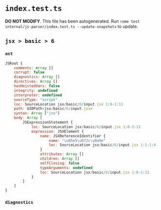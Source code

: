 # `index.test.ts`

**DO NOT MODIFY**. This file has been autogenerated. Run `rome test internal/js-parser/index.test.ts --update-snapshots` to update.

## `jsx > basic > 6`

### `ast`

```javascript
JSRoot {
	comments: Array []
	corrupt: false
	diagnostics: Array []
	directives: Array []
	hasHoistedVars: false
	integrity: undefined
	interpreter: undefined
	sourceType: "script"
	loc: SourceLocation jsx/basic/6/input.jsx 1:0-1:11
	path: UIDPath<jsx/basic/6/input.jsx>
	syntax: Array ["jsx"]
	body: Array [
		JSExpressionStatement {
			loc: SourceLocation jsx/basic/6/input.jsx 1:0-1:11
			expression: JSXElement {
				name: JSXReferenceIdentifier {
					name: "\u65e5\u672c\u8a9e"
					loc: SourceLocation jsx/basic/6/input.jsx 1:1-1:4
				}
				attributes: Array []
				children: Array []
				selfClosing: false
				typeArguments: undefined
				loc: SourceLocation jsx/basic/6/input.jsx 1:0-1:11
			}
		}
	]
}
```

### `diagnostics`

```

```
